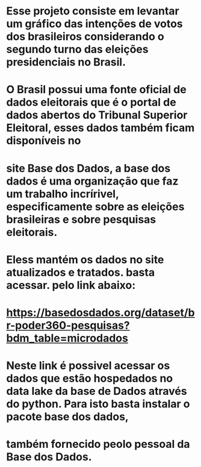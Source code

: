 # Esse projeto consiste em levantar um gráfico das intenções de votos dos brasileiros considerando o segundo turno das eleições presidenciais no Brasil.
# O Brasil possui uma fonte oficial de dados eleitorais que é o portal de dados abertos do Tribunal Superior Eleitoral, esses dados também ficam disponíveis no 
# site Base dos Dados, a base dos dados é uma organização que faz um trabalho incrírivel, especificamente sobre as eleições brasileiras e sobre pesquisas eleitorais. 
# Eless mantém os dados no site atualizados e tratados. basta acessar. pelo link abaixo:
# https://basedosdados.org/dataset/br-poder360-pesquisas?bdm_table=microdados

# Neste link é possivel acessar os dados que estão hospedados no data lake da base de Dados através do python. Para isto basta instalar o pacote base dos dados, 
# também fornecido peolo pessoal da Base dos Dados.
